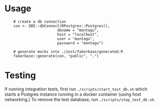 # Usage

```{r}
    # create a db connection
    con <- DBI::dbConnect(RPostgres::Postgres(),
                        dbname = "montagu",
                        host = "localhost",
                        user = "montagu",
                        password = "montagu")
    
    # generate mocks into ./inst/fakerbase/generated.R
    fakerbase::generate(con, "public", ".")
```

# Testing

If running integration tests, first run `./scripts/start_test_db.sh` which starts 
a Postgres instance running in a docker container (using host networking.) To remove the 
test database, run `./scripts/stop_test_db.sh`.
